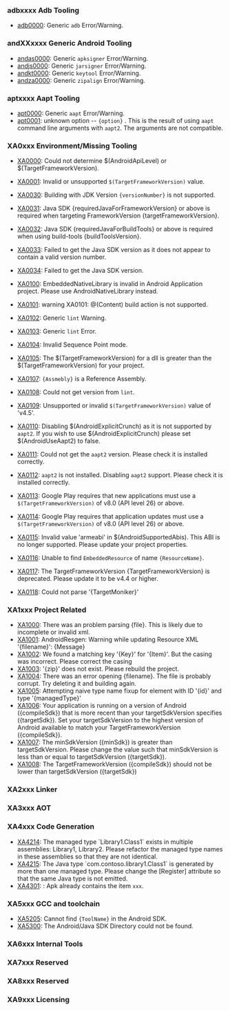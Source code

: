 
### adbxxxx Adb Tooling

+ [adb0000](adb0000.md): Generic `adb` Error/Warning.

### andXXxxxx Generic Android Tooling

+ [andas0000](andas0000.md): Generic `apksigner` Error/Warning.
+ [andjs0000](andjs0000.md): Generic `jarsigner` Error/Warning.
+ [andkt0000](andkt0000.md): Generic `keytool` Error/Warning.
+ [andza0000](andza0000.md): Generic `zipalign` Error/Warning.

### aptxxxx Aapt Tooling

+ [apt0000](apt0000.md): Generic `aapt` Error/Warning.
+ [apt0001](apt0001.md): unknown option -- `{option}` . This is the result of using `aapt` command line arguments with `aapt2`. The arguments are not compatible.

### XA0xxx Environment/Missing Tooling

+ [XA0000](xa0000.md): Could not determine $(AndroidApiLevel) or $(TargetFrameworkVersion).
+ [XA0001](xa0001.md): Invalid or unsupported `$(TargetFrameworkVersion)` value.

+ [XA0030](xa0030.md): Building with JDK Version `{versionNumber}` is not supported.
+ [XA0031](xa0031.md): Java SDK {requiredJavaForFrameworkVersion} or above is required when targeting FrameworkVersion {targetFrameworkVersion}.
+ [XA0032](xa0032.md): Java SDK {requiredJavaForBuildTools} or above is required when using build-tools {buildToolsVersion}.
+ [XA0033](xa0033.md): Failed to get the Java SDK version as it does not appear to contain a valid version number.
+ [XA0034](xa0034.md): Failed to get the Java SDK version. 

+ [XA0100](xa0100.md): EmbeddedNativeLibrary is invalid in Android Application project. Please use AndroidNativeLibrary instead.
+ [XA0101](xa0101.md): warning XA0101: @(Content) build action is not supported.
+ [XA0102](xa0102.md): Generic `lint` Warning.
+ [XA0103](xa0103.md): Generic `lint` Error.
+ [XA0104](xa0104.md): Invalid Sequence Point mode.
+ [XA0105](xa0105.md): The $(TargetFrameworkVersion) for a dll is greater than the $(TargetFrameworkVersion) for your project.
+ [XA0107](xa0107.md): `{Assmebly}` is a Reference Assembly.
+ [XA0108](xa0108.md): Could not get version from `lint`.
+ [XA0109](xa0109.md): Unsupported or invalid `$(TargetFrameworkVersion)` value of 'v4.5'.
+ [XA0110](xa0110.md): Disabling $(AndroidExplicitCrunch) as it is not supported by `aapt2`. If you wish to use $(AndroidExplicitCrunch) please set $(AndroidUseAapt2) to false.
+ [XA0111](xa0111.md): Could not get the `aapt2` version. Please check it is installed correctly.
+ [XA0112](xa0112.md): `aapt2` is not installed. Disabling `aapt2` support. Please check it is installed correctly.
+ [XA0113](xa0113.md): Google Play requires that new applications must use a `$(TargetFrameworkVersion)` of v8.0 (API level 26) or above.
+ [XA0114](xa0114.md): Google Play requires that application updates must use a `$(TargetFrameworkVersion)` of v8.0 (API level 26) or above.
+ [XA0115](xa0115.md): Invalid value 'armeabi' in $(AndroidSupportedAbis). This ABI is no longer supported. Please update your project properties.
+ [XA0116](xa0116.md): Unable to find `EmbeddedResource` of name `{ResourceName}`.
+ [XA0117](xa0117.md): The TargetFrameworkVersion {TargetFrameworkVersion} is deprecated. Please update it to be v4.4 or higher.
+ [XA0118](xa0118.md): Could not parse '{TargetMoniker}'

### XA1xxx Project Related

+ [XA1000](xa1000.md): There was an problem parsing {file}. This is likely due to incomplete or invalid xml.
+ [XA1001](xa1001.md): AndroidResgen: Warning while updating Resource XML '{filename}': {Message}
+ [XA1002](xa1002.md): We found a matching key '{Key}' for '{Item}'. But the casing was incorrect. Please correct the casing
+ [XA1003](xa1003.md): '{zip}' does not exist. Please rebuild the project.
+ [XA1004](xa1004.md): There was an error opening {filename}. The file is probably corrupt. Try deleting it and building again.
+ [XA1005](xa1005.md): Attempting naive type name fixup for element with ID '{id}' and type '{managedType}'
+ [XA1006](xa1006.md): Your application is running on a version of Android ({compileSdk}) that is more recent than your targetSdkVersion specifies ({targetSdk}). Set your targetSdkVersion to the highest version of Android available to match your TargetFrameworkVersion ({compileSdk}).
+ [XA1007](xa1007.md): The minSdkVersion ({minSdk}) is greater than targetSdkVersion. Please change the value such that minSdkVersion is less than or equal to targetSdkVersion ({targetSdk}).
+ [XA1008](xa1008.md): The TargetFrameworkVersion ({compileSdk}) should not be lower than targetSdkVersion ({targetSdk})

### XA2xxx Linker

### XA3xxx AOT

### XA4xxx Code Generation

+ [XA4214](xa4214.md): The managed type \`Library1.Class1\` exists in multiple assemblies: Library1, Library2. Please refactor the managed type names in these assemblies so that they are not identical.
+ [XA4215](xa4215.md): The Java type \`com.contoso.library1.Class1\` is generated by more than one managed type. Please change the \[Register\] attribute so that the same Java type is not emitted.
+ [XA4301](xa4301.md): : Apk already contains the item `xxx`.

### XA5xxx GCC and toolchain

+ [XA5205](xa5205.md): Cannot find `{ToolName}` in the Android SDK.
+ [XA5300](xa5300.md): The Android/Java SDK Directory could not be found.

### XA6xxx Internal Tools

### XA7xxx	Reserved

### XA8xxx	Reserved

### XA9xxx	Licensing
